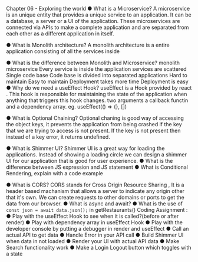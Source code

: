 Chapter 06 - Exploring the world
● What is a Microservice?
A microservice is an unique entity that provides a unique service to an application. It can be a database, a server or a UI of the application. These microservices are connected via APIs to make a complete application and are separated from each other as a different application in itself.

● What is Monolith architecture?
A monolith architecture is a entire application consisting of all the services inside
  
● What is the difference between Monolith and Microservice?
monolith                                                         microservice
Every service is inside the application                        services are scattered
Single code base	                                 Code base is divided into separated applications
Hard to maintain	                                     Easy to maintain
Deployment takes more time	                           Deployment is easy
● Why do we need a useEffect Hook?
useEffect is a Hook provided by react . This hook is responsible for maintaining the state of the application when anything that 
triggers this hook changes.
 two arguments a callback functin and a dependency array. eg.   useEffect(() => {}, [])

● What is Optional Chaining?
Optional chaning is good way of accessing the object keys, it prevents the application from being crashed if the key that we are trying to access is not present. If the key is not present then instead of a key error, it returns undefined.

● What is Shimmer UI?
Shimmer UI is a great way for loading the applications. Instead of showing a loading circle we can design a shimmer UI for our application that is good for user experience.
● What is the difference between JS expression and JS statement
● What is Conditional Rendering, explain with a code example

● What is CORS?
CORS stands for Cross Origin Resource Sharing , It is a header based machanism that allows a server to indicate any origin other that it's own. We can create requests to other domains or ports to get the data from our browser.
● What is async and await?
● What is the use of `const json = await data.json();` in getRestaurants()
Coding Assignment :
● Play with the useEffect Hook to see when it is called?(before or after render)
● Play with dependency array in useEffect Hook
● Play with the developer console by putting a debugger in render and useEffect
● Call an actual API to get data
● Handle Error in your API call
● Build Shimmer UI when data in not loaded
● Render your UI with actual API data
● Make Search functionality work
● Make a Login Logout button which toggles with a state